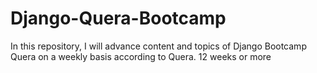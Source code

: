 # Django-Quera-Bootcamp
In this repository, I will advance content and topics of Django Bootcamp Quera on a weekly basis according to Quera. 12 weeks or more

